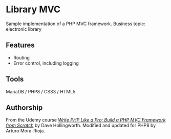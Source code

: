 # Library MVC
Sample implementation of a PHP MVC framework.
Business topic: electronic library

## Features
- Routing
- Error control, including logging

## Tools
MariaDB / PHP8 / CSS3 / HTML5

## Authorship
From the Udemy course <em>[Write PHP Like a Pro: Build a PHP MVC Framework from Scratch](https://www.udemy.com/course/php-mvc-from-scratch/)</em> by Dave Hollingworth.
Modified and updated for PHP8 by Arturo Mora-Rioja.